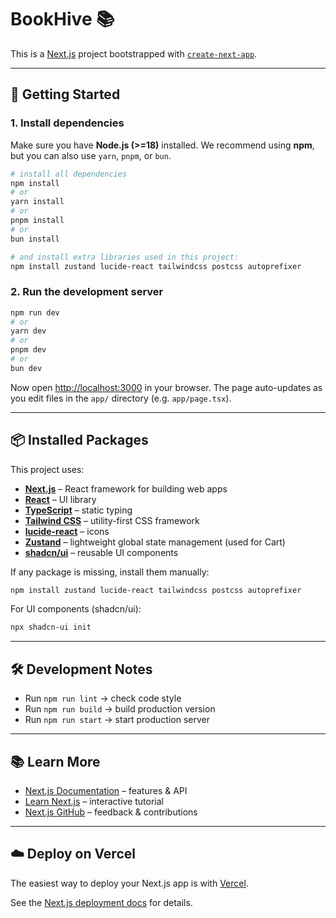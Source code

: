 # BookHive 📚

This is a [Next.js](https://nextjs.org) project bootstrapped with [`create-next-app`](https://nextjs.org/docs/app/api-reference/cli/create-next-app).

---

## 🚀 Getting Started

### 1. Install dependencies

Make sure you have **Node.js (>=18)** installed.
We recommend using **npm**, but you can also use `yarn`, `pnpm`, or `bun`.

```bash
# install all dependencies
npm install
# or
yarn install
# or
pnpm install
# or
bun install
```

```bash
# and install extra libraries used in this project:
npm install zustand lucide-react tailwindcss postcss autoprefixer
```

### 2. Run the development server
```bash
npm run dev
# or
yarn dev
# or
pnpm dev
# or
bun dev
```

Now open [http://localhost:3000](http://localhost:3000) in your browser.
The page auto-updates as you edit files in the `app/` directory (e.g. `app/page.tsx`).

---

## 📦 Installed Packages

This project uses:

* **[Next.js](https://nextjs.org/)** – React framework for building web apps
* **[React](https://react.dev/)** – UI library
* **[TypeScript](https://www.typescriptlang.org/)** – static typing
* **[Tailwind CSS](https://tailwindcss.com/)** – utility-first CSS framework
* **[lucide-react](https://lucide.dev/)** – icons
* **[Zustand](https://github.com/pmndrs/zustand)** – lightweight global state management (used for Cart)
* **[shadcn/ui](https://ui.shadcn.com/)** – reusable UI components

If any package is missing, install them manually:

```bash
npm install zustand lucide-react tailwindcss postcss autoprefixer
```

For UI components (shadcn/ui):

```bash
npx shadcn-ui init
```

---

## 🛠 Development Notes

* Run `npm run lint` → check code style
* Run `npm run build` → build production version
* Run `npm run start` → start production server

---

## 📚 Learn More

* [Next.js Documentation](https://nextjs.org/docs) – features & API
* [Learn Next.js](https://nextjs.org/learn) – interactive tutorial
* [Next.js GitHub](https://github.com/vercel/next.js) – feedback & contributions

---

## ☁️ Deploy on Vercel

The easiest way to deploy your Next.js app is with [Vercel](https://vercel.com/new?utm_medium=default-template&filter=next.js&utm_source=create-next-app&utm_campaign=create-next-app-readme).

See the [Next.js deployment docs](https://nextjs.org/docs/app/building-your-application/deploying) for details.
